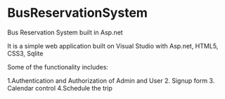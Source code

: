 # BusReservationSystem
Bus Reservation System built in Asp.net

It is a simple web application built on Visual Studio with Asp.net, HTML5, CSS3, Sqlite 

Some of the functionality includes:

1.Authentication and Authorization of Admin and User
2. Signup form
3. Calendar control 
4.Schedule the trip

